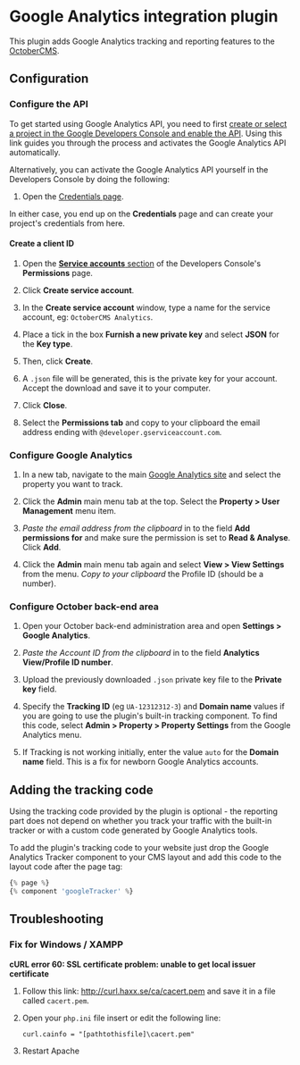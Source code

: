 # Google Analytics integration plugin

This plugin adds Google Analytics tracking and reporting features to the [OctoberCMS](http://octobercms.com).

## Configuration

### Configure the API

To get started using Google Analytics API, you need to first [create or select a project in the Google Developers Console and enable the API](https://console.developers.google.com//start/api?id=analytics&credential=client_key). Using this link guides you through the process and activates the Google Analytics API automatically.

Alternatively, you can activate the Google Analytics API yourself in the Developers Console by doing the following:

1. Open the [Credentials page](https://console.developers.google.com/project/_/apiui/credential).

In either case, you end up on the **Credentials** page and can create your project's credentials from here.

#### Create a client ID

1. Open the [**Service accounts** section](https://console.developers.google.com/projectselector/permissions/serviceaccounts) of the Developers Console's **Permissions** page.

1. Click **Create service account**.

1. In the **Create service account** window, type a name for the service account, eg: `OctoberCMS Analytics`.

1. Place a tick in the box  **Furnish a new private key** and select **JSON** for the **Key type**.

1. Then, click **Create**.

1. A `.json` file will be generated, this is the private key for your account. Accept the download and save it to your computer.

1. Click **Close**.

1. Select the **Permissions tab** and copy to your clipboard the email address ending with `@developer.gserviceaccount.com`.

### Configure Google Analytics

1. In a new tab, navigate to the main [Google Analytics site](https://www.google.com/analytics/web/) and select the property you want to track.

1. Click the **Admin** main menu tab at the top. Select the **Property > User Management** menu item.

1. *Paste the email address from the clipboard* in to the field **Add permissions for** and make sure the permission is set to **Read & Analyse**. Click **Add**.

1. Click the **Admin** main menu tab again and select **View > View Settings** from the menu. *Copy to your clipboard* the Profile ID (should be a number).

### Configure October back-end area

1. Open your October back-end administration area and open **Settings > Google Analytics**.

1. *Paste the Account ID from the clipboard* in to the field **Analytics View/Profile ID number**.

1. Upload the previously downloaded `.json` private key file to the **Private key** field.

1. Specify the **Tracking ID** (eg `UA-12312312-3`) and **Domain name** values if you are going to use the plugin's built-in tracking component. To find this code, select **Admin > Property > Property Settings** from the Google Analytics menu.

1. If Tracking is not working initially, enter the value `auto` for the **Domain name** field. This is a fix for newborn Google Analytics accounts.

## Adding the tracking code

Using the tracking code provided by the plugin is optional - the reporting part does not depend on whether you track your traffic with the built-in tracker or with a custom code generated by Google Analytics tools. 

To add the plugin's tracking code to your website just drop the Google Analytics Tracker component to your CMS layout and add this code to the layout code after the page tag:

```php
{% page %}
{% component 'googleTracker' %}
```

## Troubleshooting

### Fix for Windows / XAMPP

**cURL error 60: SSL certificate problem: unable to get local issuer certificate**

1. Follow this link: http://curl.haxx.se/ca/cacert.pem and save it in a file called `cacert.pem`.

1. Open your `php.ini` file insert or edit the following line: 
    ```
    curl.cainfo = "[pathtothisfile]\cacert.pem"
    ```

1. Restart Apache